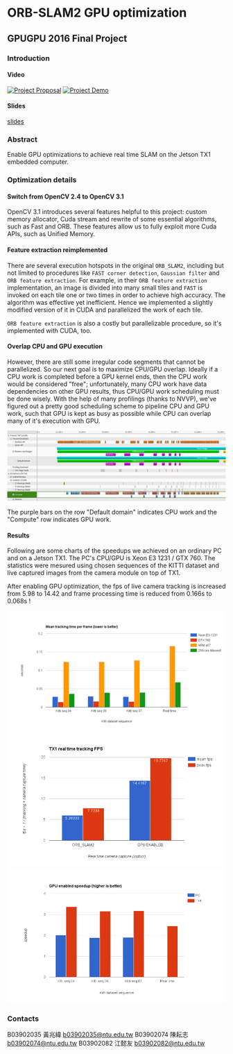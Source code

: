 # ORB-SLAM2 GPU optimization
## GPUGPU 2016 Final Project

### Introduction

#### Video
[![Project Proposal](https://thumbnail.jpg)](https://www.youtube.com/watch?v=ID_HERE)
[![Project Demo](https://thumbnail.jpg)](https://www.youtube.com/watch?v=ID_HERE)

#### Slides
[slides](slides/index.html)

### Abstract
Enable GPU optimizations to achieve real time SLAM on the Jetson TX1 embedded computer.

### Optimization details

#### Switch from OpenCV 2.4 to OpenCV 3.1
OpenCV 3.1 introduces several features helpful to this project: custom memory allocator, 
Cuda stream and rewrite of some essential algorithms, such as Fast and ORB.
These features allow us to fully exploit more Cuda APIs, such as Unified Memory.

#### Feature extraction reimplemented
There are several execution hotspots in the original `ORB_SLAM2`, including but not limited to
procedures like `FAST corner detection`, `Gaussian filter` and `ORB feature extraction`.
For example, in their `ORB feature extraction` implementation, an image is divided into many small tiles
and `FAST` is invoked on each tile one or two times in order to achieve high accuracy.
The algorithm was effective yet inefficient.
Hence we implemented a slightly modified version of it in CUDA and parallelized the work
of each tile.

`ORB feature extraction` is also a costly but parallelizable procedure, so it's implemented with CUDA, too.

#### Overlap CPU and GPU execution
However, there are still some irregular code segments that cannot be parallelized. So our next goal is to 
maximize CPU/GPU overlap. Ideally if a CPU work is completed before a GPU kernel ends, then
the CPU work would be considered "free"; unfortunately, many CPU work have data dependencies on other GPU results,
thus CPU/GPU work scheduling must be done wisely.
With the help of many profilings (thanks to NVVP), we've figured out a pretty good scheduling scheme
to pipeline CPU and GPU work, such that GPU is kept as busy as possible while CPU can overlap many
of it's execution with GPU.

![Execution timeline](img/timeline.png)

The purple bars on the row "Default domain" indicates CPU work and the "Compute" row indicates GPU work.

#### Results
Following are some charts of the speedups we achieved on an ordinary PC and on a Jetson TX1.
The PC's CPU/GPU is Xeon E3 1231 / GTX 760.
The statistics were mesured using chosen sequences of the KITTI dataset and live captured images from the 
camera module on top of TX1.

After enabling GPU optimization, the fps of live camera tracking is increased from 5.98 to 14.42 and frame 
processing time is reduced from 0.166s to 0.068s !

![Mean tracking time per frame (lower is better)](img/mean_track_time.png)
![Mean and peak fps (fps = 1 / (tracking + camera capture time))](img/FPS.png)
![Speedups](img/speedups.png)

### Contacts
B03902035 黃兆緯 <b03902035@ntu.edu.tw>
B03902074 陳耘志 <b03902074@ntu.edu.tw>
B03902082 江懿友 <b03902082@ntu.edu.tw>
